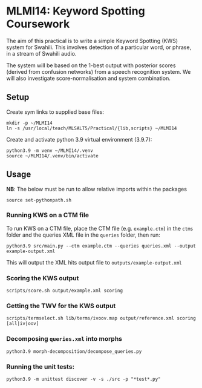 # MLMI14: Keyword Spotting Coursework

The aim of this practical is to write a simple Keyword Spotting (KWS) system for
Swahili. This involves detection of a particular word, or phrase, in a stream of
Swahili audio.

The system will be based on the 1-best output with posterior
scores (derived from confusion networks) from a speech recognition system. We
will also investigate score-normalisation and system combination.

## Setup

Create sym links to supplied base files:
```
mkdir -p ~/MLMI14
ln -s /usr/local/teach/MLSALT5/Practical/{lib,scripts} ~/MLMI14
```

Create and activate python 3.9 virtual environment (3.9.7):
```
python3.9 -m venv ~/MLMI14/.venv
source ~/MLMI14/.venv/bin/activate
```

## Usage

**NB**: The below must be run to allow relative imports within the packages

```
source set-pythonpath.sh
```

### Running KWS on a CTM file

To run KWS on a CTM file, place the CTM file (e.g. `example.ctm`) in the `ctms` folder and the
queries XML file in the `queries` folder, then run:
```
python3.9 src/main.py --ctm example.ctm --queries queries.xml --output example-output.xml
```

This will output the XML hits output file to `outputs/example-output.xml`

### Scoring the KWS output

```
scripts/score.sh output/example.xml scoring
```

### Getting the TWV for the KWS output

```
scripts/termselect.sh lib/terms/ivoov.map output/reference.xml scoring [all|iv|oov]
```

### Decomposing `queries.xml` into morphs

```
python3.9 morph-decomposition/decompose_queries.py
```

### Running the unit tests:
```
python3.9 -m unittest discover -v -s ./src -p "*test*.py"
```
